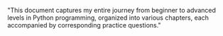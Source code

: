 "This document captures my entire journey from beginner to advanced levels in Python programming, organized into various chapters, each accompanied by corresponding practice questions."

